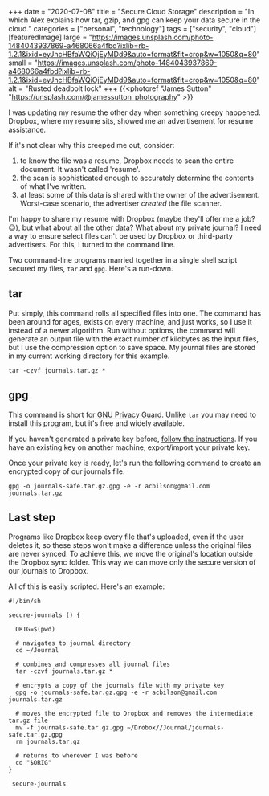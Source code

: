 +++
date = "2020-07-08"
title = "Secure Cloud Storage"
description = "In which Alex explains how tar, gzip, and gpg can keep your data secure in the cloud."
categories = ["personal", "technology"]
tags = ["security", "cloud"]
[featuredImage]
  large = "https://images.unsplash.com/photo-1484043937869-a468066a4fbd?ixlib=rb-1.2.1&ixid=eyJhcHBfaWQiOjEyMDd9&auto=format&fit=crop&w=1050&q=80"
  small = "https://images.unsplash.com/photo-1484043937869-a468066a4fbd?ixlib=rb-1.2.1&ixid=eyJhcHBfaWQiOjEyMDd9&auto=format&fit=crop&w=1050&q=80"
  alt   = "Rusted deadbolt lock"
+++
{{<photoref "James Sutton" "https://unsplash.com/@jamessutton_photography" >}}

I was updating my resume the other day when something creepy happened. Dropbox, where my resume sits, showed me an advertisement for resume assistance.

If it's not clear why this creeped me out, consider:

1. to know the file was a resume, Dropbox needs to scan the entire document. It wasn't called 'resume'.
2. the scan is sophisticated enough to accurately determine the contents of what I've written.
3. at least some of this data is shared with the owner of the advertisement. Worst-case scenario, the advertiser _created_ the file scanner.

I'm happy to share my resume with Dropbox (maybe they'll offer me a job? &#128521;), but what about all the other data? What about my private journal? I need a way to ensure select files can't be used by Dropbox or third-party advertisers. For this, I turned to the command line.

Two command-line programs married together in a single shell script secured my files, `tar` and `gpg`. Here's a run-down.

## tar

Put simply, this command rolls all specified files into one. The command has been around for ages, exists on every machine, and just works, so I use it instead of a newer algorithm. Run without options, the command will generate an output file with the exact number of kilobytes as the input files, but I use the compression option to save space. My journal files are stored in my current working directory for this example.

```
tar -czvf journals.tar.gz *
```

## gpg

This command is short for [GNU Privacy Guard](https://gnupg.org). Unlike `tar` you may need to install this program, but it's free and widely available.

If you haven't generated a private key before, [follow the instructions](https://gnupg.org/gph/en/manual.html#AEN26). If you have an existing key on another machine, export/import your private key.

Once your private key is ready, let's run the following command to create an encrypted copy of our journals file.

```
gpg -o journals-safe.tar.gz.gpg -e -r acbilson@gmail.com journals.tar.gz
```

## Last step

Programs like Dropbox keep every file that's uploaded, even if the user deletes it, so these steps won't make a difference unless the original files are never synced. To achieve this, we move the original's location outside the Dropbox sync folder. This way we can move only the secure version of our journals to Dropbox.

All of this is easily scripted. Here's an example:
```
#!/bin/sh

secure-journals () {

  ORIG=$(pwd)

  # navigates to journal directory
  cd ~/Journal

  # combines and compresses all journal files
  tar -czvf journals.tar.gz *

  # encrypts a copy of the journals file with my private key
  gpg -o journals-safe.tar.gz.gpg -e -r acbilson@gmail.com journals.tar.gz

  # moves the encrypted file to Dropbox and removes the intermediate tar.gz file
  mv -f journals-safe.tar.gz.gpg ~/Drobox//Journal/journals-safe.tar.gz.gpg
  rm journals.tar.gz

  # returns to wherever I was before
  cd "$ORIG"
}

 secure-journals
```
